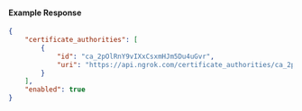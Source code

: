 <!-- Code generated for API Clients. DO NOT EDIT. -->

#### Example Response

```json
{
	"certificate_authorities": [
		{
			"id": "ca_2pOlRnY9vIXxCsxmHJm5Du4uGvr",
			"uri": "https://api.ngrok.com/certificate_authorities/ca_2pOlRnY9vIXxCsxmHJm5Du4uGvr"
		}
	],
	"enabled": true
}
```

